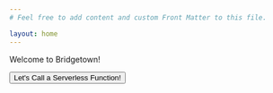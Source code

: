 ```yaml
---
# Feel free to add content and custom Front Matter to this file.

layout: home
---
```


Welcome to Bridgetown!

<button id="callapi">Let's Call a Serverless Function!</button>
